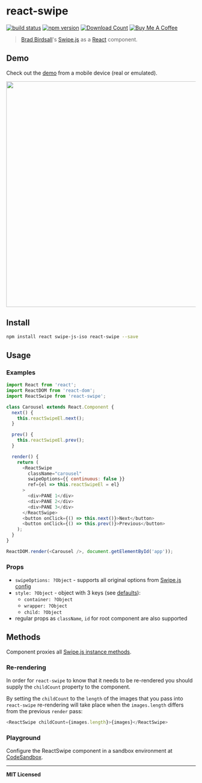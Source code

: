 # react-swipe

[![build status](http://img.shields.io/travis/voronianski/react-swipe.svg?style=flat)](https://travis-ci.org/voronianski/react-swipe)
[![npm version](http://badge.fury.io/js/react-swipe.svg)](http://badge.fury.io/js/react-swipe)
[![Download Count](http://img.shields.io/npm/dm/react-swipe.svg?style=flat)](http://www.npmjs.com/package/react-swipe)
<a href="https://www.buymeacoffee.com/voronianski" target="_blank"><img src="https://www.buymeacoffee.com/assets/img/custom_images/orange_img.png" height="20" alt="Buy Me A Coffee" style="height: auto !important;width: auto !important;" ></a>

> [Brad Birdsall](https://github.com/thebird)'s [Swipe.js](https://github.com/voronianski/swipe-js-iso) as a [React](http://facebook.github.io/react) component.

## Demo

Check out the [demo](http://voronianski.github.io/react-swipe/demo/) from a mobile device (real or emulated).

<img src="https://user-images.githubusercontent.com/974035/34205307-30965ccc-e582-11e7-9384-fe1ce991ff4f.gif" width="600" />

## Install

```bash
npm install react swipe-js-iso react-swipe --save
```

## Usage

### Examples

```javascript
import React from 'react';
import ReactDOM from 'react-dom';
import ReactSwipe from 'react-swipe';

class Carousel extends React.Component {
  next() {
    this.reactSwipeEl.next();
  }

  prev() {
    this.reactSwipeEl.prev();
  }

  render() {
    return (
      <ReactSwipe
        className="carousel"
        swipeOptions={{ continuous: false }}
        ref={el => this.reactSwipeEl = el}
      >
        <div>PANE 1</div>
        <div>PANE 2</div>
        <div>PANE 3</div>
      </ReactSwipe>
      <button onClick={() => this.next()}>Next</button>
      <button onClick={() => this.prev()}>Previous</button>
    );
  }
}

ReactDOM.render(<Carousel />, document.getElementById('app'));
```

### Props

- `swipeOptions: ?Object` - supports all original options from [Swipe.js config](https://github.com/voronianski/swipe-js-iso#config-options)
- `style: ?Object` - object with 3 keys (see [defaults](https://github.com/voronianski/react-swipe/blob/gh-pages/src/reactSwipe.js#L28)):
  - `container: ?Object`
  - `wrapper: ?Object`
  - `child: ?Object`
- regular props as `className`, `id` for root component are also supported

## Methods

Component proxies all [Swipe.js instance methods](https://github.com/voronianski/swipe-js-iso/#swipe-api).

### Re-rendering

In order for `react-swipe` to know that it needs to be re-rendered you should supply the `childCount` property to the component.

By setting the `childCount` to the `length` of the images that you pass into `react-swipe` re-rendering will take place when the `images.length` differs from the previous `render` pass:

```javascript
<ReactSwipe childCount={images.length}>{images}</ReactSwipe>
```

### Playground

Configure the ReactSwipe component in a sandbox environment at [CodeSandbox](https://codesandbox.io/s/q86m8n9qnj).

---

**MIT Licensed**
